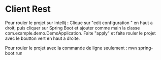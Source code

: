 # Client Rest


Pour rouler le projet sur Intellij : Clique sur "edit configuration " en haut a droit, puis cliquer sur Spring Boot et ajouter comme main la classe com.example.demo.DemoApplication.
Faite "apply" et faite rouler le projet avec le boutton vert en haut a droite.


Pour rouler le projet avec la commande de ligne seulement : mvn spring-boot:run
